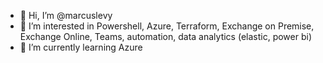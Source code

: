 - 👋 Hi, I’m @marcuslevy
- 👀 I’m interested in Powershell, Azure, Terraform, Exchange on Premise, Exchange Online, Teams, automation, data analytics (elastic, power bi)
- 🌱 I’m currently learning Azure

<!---
marcuslevy/marcuslevy is a ✨ special ✨ repository because its `README.md` (this file) appears on your GitHub profile.
You can click the Preview link to take a look at your changes.
--->
